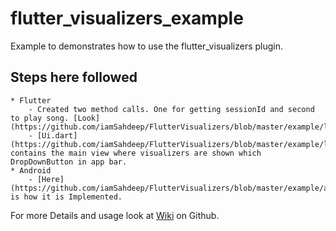 # flutter_visualizers_example

Example to demonstrates how to use the flutter_visualizers plugin.

## Steps here followed
    * Flutter
        - Created two method calls. One for getting sessionId and second to play song. [Look](https://github.com/iamSahdeep/FlutterVisualizers/blob/master/example/lib/methodcalls.dart)
        - [Ui.dart](https://github.com/iamSahdeep/FlutterVisualizers/blob/master/example/lib/Ui.dart) contains the main view where visualizers are shown which DropDownButton in app bar.
    * Android
        - [Here](https://github.com/iamSahdeep/FlutterVisualizers/blob/master/example/android/app/src/main/java/com/sahdeepsingh/fluttervisualizersexample/MainActivity.java) is how it is Implemented.

For more Details and usage look at [Wiki](https://github.com/iamSahdeep/FlutterVisualizers/wiki) on Github.
